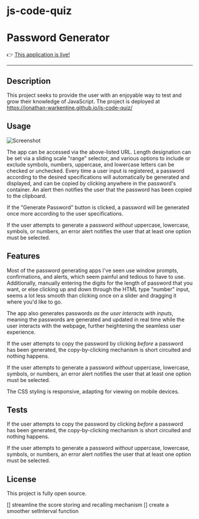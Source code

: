 # js-code-quiz

# Password Generator

👉 [This application is live!](https://jonathan-warkentine.github.io/js-code-quiz/)

---

## Description
This project seeks to provide the user with an enjoyable way to test and grow their knowledge of JavaScript. The project is deployed at https://jonathan-warkentine.github.io/js-code-quiz/

## Usage
   
![Screenshot]()

The app can be accessed via the above-listed URL. Length designation can be set via a sliding scale "range" selector, and various options to include or exclude symbols, numbers, uppercase, and lowercase letters can be checked or unchecked. Every time a user input is registered, a password according to the desired specifications will automatically be generated and displayed, and can be copied by clicking anywhere in the password's container. An alert then notifies the user that the password has been copied to the clipboard.

If the "Generate Password" button is clicked, a password will be generated once more according to the user specifications.

If the user attempts to generate a password *without* uppercase, lowercase, symbols, or numbers, an error alert notifies the user that at least one option must be selected.

## Features
Most of the password generating apps I've seen use window prompts, confirmations, and alerts, which seem painful and tedious to have to use. Additionally, manually entering the digits for the length of password that you want, or else clicking up and down through the HTML type "number" input, seems a lot less smooth than clicking once on a slider and dragging it where you'd like to go.

The app also generates passwords *as the user interacts with inputs*, meaning the passwords are generated and updated in real time while the user interacts with the webpage, further heightening the seamless user experience.

If the user attempts to copy the password by clicking *before* a password has been generated, the copy-by-clicking mechanism is short circuited and nothing happens.

If the user attempts to generate a password *without* uppercase, lowercase, symbols, or numbers, an error alert notifies the user that at least one option must be selected.

The CSS styling is responsive, adapting for viewing on mobile devices.

## Tests
If the user attempts to copy the password by clicking *before* a password has been generated, the copy-by-clicking mechanism is short circuited and nothing happens.

If the user attempts to generate a password *without* uppercase, lowercase, symbols, or numbers, an error alert notifies the user that at least one option must be selected.

## License
This project is fully open source.


[] streamline the score storing and recalling mechanism
[] create a smoother setInterval function